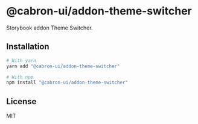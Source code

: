 # @cabron-ui/addon-theme-switcher

Storybook addon Theme Switcher.

## Installation

```sh
# With yarn
yarn add "@cabron-ui/addon-theme-switcher"

# With npm
npm install "@cabron-ui/addon-theme-switcher"
```

## License

MIT
